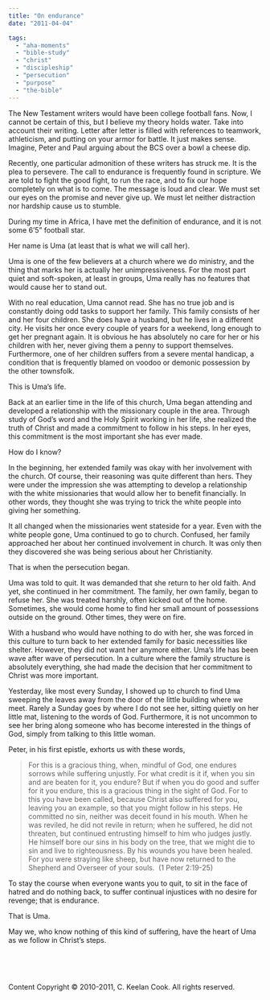 ```yaml
---
title: "On endurance"
date: "2011-04-04"

tags: 
  - "aha-moments"
  - "bible-study"
  - "christ"
  - "discipleship"
  - "persecution"
  - "purpose"
  - "the-bible"
---
```


The New Testament writers would have been college football fans. Now, I cannot be certain of this, but I believe my theory holds water. Take into account their writing. Letter after letter is filled with references to teamwork, athleticism, and putting on your armor for battle. It just makes sense. Imagine, Peter and Paul arguing about the BCS over a bowl a cheese dip.

Recently, one particular admonition of these writers has struck me. It is the plea to persevere. The call to endurance is frequently found in scripture. We are told to fight the good fight, to run the race, and to fix our hope completely on what is to come. The message is loud and clear. We must set our eyes on the promise and never give up. We must let neither distraction nor hardship cause us to stumble.

During my time in Africa, I have met the definition of endurance, and it is not some 6’5” football star. 

Her name is Uma (at least that is what we will call her).

Uma is one of the few believers at a church where we do ministry, and the thing that marks her is actually her unimpressiveness. For the most part quiet and soft-spoken, at least in groups, Uma really has no features that would cause her to stand out.

With no real education, Uma cannot read. She has no true job and is constantly doing odd tasks to support her family. This family consists of her and her four children. She does have a husband, but he lives in a different city. He visits her once every couple of years for a weekend, long enough to get her pregnant again. It is obvious he has absolutely no care for her or his children with her, never giving them a penny to support themselves. Furthermore, one of her children suffers from a severe mental handicap, a condition that is frequently blamed on voodoo or demonic possession by the other townsfolk.

This is Uma’s life.

Back at an earlier time in the life of this church, Uma began attending and developed a relationship with the missionary couple in the area. Through study of God’s word and the Holy Spirit working in her life, she realized the truth of Christ and made a commitment to follow in his steps. In her eyes, this commitment is the most important she has ever made.

How do I know?

In the beginning, her extended family was okay with her involvement with the church. Of course, their reasoning was quite different than hers. They were under the impression she was attempting to develop a relationship with the white missionaries that would allow her to benefit financially. In other words, they thought she was trying to trick the white people into giving her something.

It all changed when the missionaries went stateside for a year. Even with the white people gone, Uma continued to go to church. Confused, her family approached her about her continued involvement in church. It was only then they discovered she was being serious about her Christianity.

That is when the persecution began.

Uma was told to quit. It was demanded that she return to her old faith. And yet, she continued in her commitment. The family, her own family, began to refuse her. She was treated harshly, often kicked out of the home. Sometimes, she would come home to find her small amount of possessions outside on the ground. Other times, they were on fire.

With a husband who would have nothing to do with her, she was forced in this culture to turn back to her extended family for basic necessities like shelter. However, they did not want her anymore either. Uma’s life has been wave after wave of persecution. In a culture where the family structure is absolutely everything, she had made the decision that her commitment to Christ was more important.

Yesterday, like most every Sunday, I showed up to church to find Uma sweeping the leaves away from the door of the little building where we meet. Rarely a Sunday goes by where I do not see her, sitting quietly on her little mat, listening to the words of God. Furthermore, it is not uncommon to see her bring along someone who has become interested in the things of God, simply from talking to this little woman.

Peter, in his first epistle, exhorts us with these words,

> For this is a gracious thing, when, mindful of God, one endures sorrows while suffering unjustly. For what credit is it if, when you sin and are beaten for it, you endure? But if when you do good and suffer for it you endure, this is a gracious thing in the sight of God. For to this you have been called, because Christ also suffered for you, leaving you an example, so that you might follow in his steps. He committed no sin, neither was deceit found in his mouth. When he was reviled, he did not revile in return; when he suffered, he did not threaten, but continued entrusting himself to him who judges justly. He himself bore our sins in his body on the tree, that we might die to sin and live to righteousness. By his wounds you have been healed. For you were straying like sheep, but have now returned to the Shepherd and Overseer of your souls.  (1 Peter 2:19-25)

To stay the course when everyone wants you to quit, to sit in the face of hatred and do nothing back, to suffer continual injustices with no desire for revenge; that is endurance.

That is Uma.

May we, who know nothing of this kind of suffering, have the heart of Uma as we follow in Christ’s steps.

 

 

Content Copyright © 2010-2011, C. Keelan Cook. All rights reserved.

